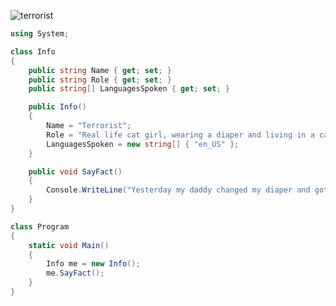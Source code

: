<p align="left"> <img src="https://komarev.com/ghpvc/?username=terrorist&label=Profile%20views&color=f5c2ec&style=flat" alt="terrorist" /> </p>

```csharp
using System;

class Info
{
    public string Name { get; set; }
    public string Role { get; set; }
    public string[] LanguagesSpoken { get; set; }

    public Info()
    {
        Name = "Terrorist";
        Role = "Real life cat girl, wearing a diaper and living in a cage.";
        LanguagesSpoken = new string[] { "en_US" };
    }

    public void SayFact()
    {
        Console.WriteLine("Yesterday my daddy changed my diaper and got me a teddy to ride, i also got a new pacifier.");
    }
}

class Program
{
    static void Main()
    {
        Info me = new Info();
        me.SayFact();
    }
}

